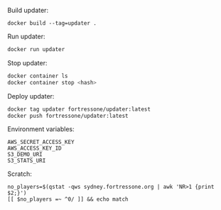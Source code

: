 Build updater:

```
docker build --tag=updater .
```


Run updater:

```sh
docker run updater
```


Stop updater:

```sh
docker container ls
docker container stop <hash>
```


Deploy updater:

```sh
docker tag updater fortressone/updater:latest
docker push fortressone/updater:latest
```

Environment variables:

```
AWS_SECRET_ACCESS_KEY
AWS_ACCESS_KEY_ID
S3_DEMO_URI
S3_STATS_URI
```


Scratch:

```
no_players=$(qstat -qws sydney.fortressone.org | awk 'NR>1 {print $2;}')
[[ $no_players =~ ^0/ ]] && echo match
